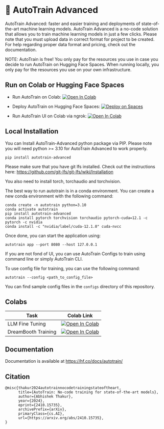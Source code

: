 # 🤗 AutoTrain Advanced

AutoTrain Advanced: faster and easier training and deployments of state-of-the-art machine learning models. AutoTrain Advanced is a no-code solution that allows you to train machine learning models in just a few clicks. Please note that you must upload data in correct format for project to be created. For help regarding proper data format and pricing, check out the documentation. 

NOTE: AutoTrain is free! You only pay for the resources you use in case you decide to run AutoTrain on Hugging Face Spaces. When running locally, you only pay for the resources you use on your own infrastructure.


## Run on Colab or Hugging Face Spaces

- Run AutoTrain on Colab: [![Open In Colab](https://colab.research.google.com/assets/colab-badge.svg)](https://colab.research.google.com/github/huggingface/autotrain-advanced/blob/main/colabs/AutoTrain.ipynb)


- Deploy AutoTrain on Hugging Face Spaces: [![Deploy on Spaces](https://huggingface.co/datasets/huggingface/badges/resolve/main/deploy-on-spaces-md.svg)](https://huggingface.co/login?next=%2Fspaces%2Fautotrain-projects%2Fautotrain-advanced%3Fduplicate%3Dtrue)


- Run AutoTrain UI on Colab via ngrok: [![Open In Colab](https://colab.research.google.com/assets/colab-badge.svg)](https://colab.research.google.com/github/huggingface/autotrain-advanced/blob/main/colabs/AutoTrain_ngrok.ipynb)


## Local Installation

You can Install AutoTrain-Advanced python package via PIP. Please note you will need python >= 3.10 for AutoTrain Advanced to work properly.

    pip install autotrain-advanced
    
Please make sure that you have git lfs installed. Check out the instructions here: https://github.com/git-lfs/git-lfs/wiki/Installation

You also need to install torch, torchaudio and torchvision.

The best way to run autotrain is in a conda environment. You can create a new conda environment with the following command:

    conda create -n autotrain python=3.10
    conda activate autotrain
    pip install autotrain-advanced
    conda install pytorch torchvision torchaudio pytorch-cuda=12.1 -c pytorch -c nvidia
    conda install -c "nvidia/label/cuda-12.1.0" cuda-nvcc

Once done, you can start the application using:

    autotrain app --port 8080 --host 127.0.0.1


If you are not fond of UI, you can use AutoTrain Configs to train using command line or simply AutoTrain CLI.

To use config file for training, you can use the following command:

    autotrain --config <path_to_config_file>


You can find sample config files in the `configs` directory of this repository.

## Colabs

| Task | Colab Link |
| --- | --- |
| LLM Fine Tuning | [![Open In Colab](https://colab.research.google.com/assets/colab-badge.svg)](https://colab.research.google.com/github/huggingface/autotrain-advanced/blob/main/colabs/AutoTrain_LLM.ipynb) |
| DreamBooth Training | [![Open In Colab](https://colab.research.google.com/assets/colab-badge.svg)](https://colab.research.google.com/github/huggingface/autotrain-advanced/blob/main/colabs/AutoTrain_Dreambooth.ipynb) |

## Documentation

Documentation is available at https://hf.co/docs/autotrain/

## Citation

```
@misc{thakur2024autotrainnocodetrainingstateoftheart,
      title={AutoTrain: No-code training for state-of-the-art models}, 
      author={Abhishek Thakur},
      year={2024},
      eprint={2410.15735},
      archivePrefix={arXiv},
      primaryClass={cs.AI},
      url={https://arxiv.org/abs/2410.15735}, 
}
```
